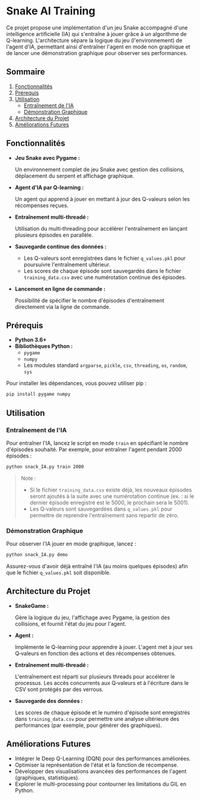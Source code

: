 # Snake AI Training

Ce projet propose une implémentation d'un jeu Snake accompagné d'une intelligence artificielle (IA) qui s'entraîne à jouer grâce à un algorithme de Q-learning. L'architecture sépare la logique du jeu (l'environnement) de l'agent d'IA, permettant ainsi d'entraîner l'agent en mode non graphique et de lancer une démonstration graphique pour observer ses performances.


## Sommaire

1. [Fonctionnalités](#fonctionnalités)
2. [Prérequis](#prérequis)
3. [Utilisation](#utilisation)
    - [Entraînement de l'IA](#entraînement-de-lia)
    - [Démonstration Graphique](#démonstration-graphique)
4. [Architecture du Projet](#architecture-du-projet)
5. [Améliorations Futures](#améliorations-futures)

## Fonctionnalités

- **Jeu Snake avec Pygame :**
    
    Un environnement complet de jeu Snake avec gestion des collisions, déplacement du serpent et affichage graphique.
    
- **Agent d'IA par Q-learning :**
    
    Un agent qui apprend à jouer en mettant à jour des Q-valeurs selon les récompenses reçues.
    
- **Entraînement multi-threadé :**
    
    Utilisation du multi‑threading pour accélérer l'entraînement en lançant plusieurs épisodes en parallèle.
    
- **Sauvegarde continue des données :**
    - Les Q-valeurs sont enregistrées dans le fichier `q_values.pkl` pour poursuivre l'entraînement ultérieur.
    - Les scores de chaque épisode sont sauvegardés dans le fichier `training_data.csv` avec une numérotation continue des épisodes.
- **Lancement en ligne de commande :**
    
    Possibilité de spécifier le nombre d'épisodes d'entraînement directement via la ligne de commande.
    

## Prérequis

- **Python 3.6+**
- **Bibliothèques Python :**
    - `pygame`
    - `numpy`
    - Les modules standard `argparse`, `pickle`, `csv`, `threading`, `os`, `random`, `sys`

Pour installer les dépendances, vous pouvez utiliser pip :

```bash
pip install pygame numpy
```

## Utilisation

### Entraînement de l'IA

Pour entraîner l'IA, lancez le script en mode `train` en spécifiant le nombre d'épisodes souhaité. Par exemple, pour entraîner l'agent pendant 2000 épisodes :

```bash
python snack_IA.py train 2000
```

> Note :
> 
> - Si le fichier `training_data.csv` existe déjà, les nouveaux épisodes seront ajoutés à la suite avec une numérotation continue (ex. : si le dernier épisode enregistré est le 5000, le prochain sera le 5001).
> - Les Q‑valeurs sont sauvegardées dans `q_values.pkl` pour permettre de reprendre l'entraînement sans repartir de zéro.

### Démonstration Graphique

Pour observer l'IA jouer en mode graphique, lancez :

```bash
python snack_IA.py demo
```

Assurez-vous d'avoir déjà entraîné l'IA (au moins quelques épisodes) afin que le fichier `q_values.pkl` soit disponible.

## Architecture du Projet

- **SnakeGame :**
    
    Gère la logique du jeu, l'affichage avec Pygame, la gestion des collisions, et fournit l'état du jeu pour l'agent.
    
- **Agent :**
    
    Implémente le Q-learning pour apprendre à jouer. L'agent met à jour ses Q‑valeurs en fonction des actions et des récompenses obtenues.
    
- **Entraînement multi-threadé :**
    
    L'entraînement est réparti sur plusieurs threads pour accélérer le processus. Les accès concurrents aux Q‑valeurs et à l'écriture dans le CSV sont protégés par des verrous.
    
- **Sauvegarde des données :**
    
    Les scores de chaque épisode et le numéro d'épisode sont enregistrés dans `training_data.csv` pour permettre une analyse ultérieure des performances (par exemple, pour générer des graphiques).
    

## Améliorations Futures

- Intégrer le Deep Q-Learning (DQN) pour des performances améliorées.
- Optimiser la représentation de l'état et la fonction de récompense.
- Développer des visualisations avancées des performances de l'agent (graphiques, statistiques).
- Explorer le multi-processing pour contourner les limitations du GIL en Python.
